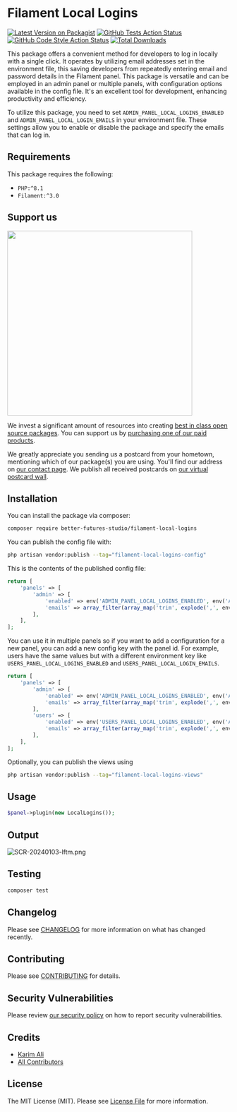 # Filament Local Logins

[![Latest Version on Packagist](https://img.shields.io/packagist/v/better-futures-studio/filament-local-logins.svg?style=flat-square)](https://packagist.org/packages/better-futures-studio/filament-local-logins)
[![GitHub Tests Action Status](https://img.shields.io/github/actions/workflow/status/better-futures-studio/filament-local-logins/run-tests.yml?branch=main&label=tests&style=flat-square)](https://github.com/better-futures-studio/filament-local-logins/actions?query=workflow%3Arun-tests+branch%3Amain)
[![GitHub Code Style Action Status](https://img.shields.io/github/actions/workflow/status/better-futures-studio/filament-local-logins/fix-php-code-style-issues.yml?branch=main&label=code%20style&style=flat-square)](https://github.com/better-futures-studio/filament-local-logins/actions?query=workflow%3A"Fix+PHP+code+style+issues"+branch%3Amain)
[![Total Downloads](https://img.shields.io/packagist/dt/better-futures-studio/filament-local-logins.svg?style=flat-square)](https://packagist.org/packages/better-futures-studio/filament-local-logins)

This package offers a convenient method for developers to log in locally with a single click. It operates by utilizing email addresses set in the environment file, this saving developers from repeatedly entering email and password details in the Filament panel. This package is versatile and can be employed in an admin panel or multiple panels, with configuration options available in the config file. It's an excellent tool for development, enhancing productivity and efficiency.

To utilize this package, you need to set `ADMIN_PANEL_LOCAL_LOGINS_ENABLED` and `ADMIN_PANEL_LOCAL_LOGIN_EMAILS` in your environment file. These settings allow you to enable or disable the package and specify the emails that can log in.

## Requirements

This package requires the following:

-   `PHP:^8.1`
-   `Filament:^3.0`

## Support us

[<img src="https://github-ads.s3.eu-central-1.amazonaws.com/filament-local-logins.jpg?t=1" width="419px" />](https://spatie.be/github-ad-click/filament-local-logins)

We invest a significant amount of resources into creating [best in class open source packages](https://spatie.be/open-source). You can support us by [purchasing one of our paid products](https://spatie.be/open-source/support-us).

We greatly appreciate you sending us a postcard from your hometown, mentioning which of our package(s) you are using. You'll find our address on [our contact page](https://spatie.be/about-us). We publish all received postcards on [our virtual postcard wall](https://spatie.be/open-source/postcards).

## Installation

You can install the package via composer:

```bash
composer require better-futures-studio/filament-local-logins
```

You can publish the config file with:

```bash
php artisan vendor:publish --tag="filament-local-logins-config"
```

This is the contents of the published config file:

```php
return [
    'panels' => [
        'admin' => [
            'enabled' => env('ADMIN_PANEL_LOCAL_LOGINS_ENABLED', env('APP_ENV') === 'local'),
            'emails' => array_filter(array_map('trim', explode(',', env('ADMIN_PANEL_LOCAL_LOGIN_EMAILS', '')))),
        ],
    ],
];
```

You can use it in multiple panels so if you want to add a configuration for a new panel, you can add a new config key with the panel id. For example, users have the same values but with a different environment key like `USERS_PANEL_LOCAL_LOGINS_ENABLED` and `USERS_PANEL_LOCAL_LOGIN_EMAILS`.

```php
return [
    'panels' => [
        'admin' => [
            'enabled' => env('ADMIN_PANEL_LOCAL_LOGINS_ENABLED', env('APP_ENV') === 'local'),
            'emails' => array_filter(array_map('trim', explode(',', env('ADMIN_PANEL_LOCAL_LOGIN_EMAILS', '')))),
        ],
        'users' => [
            'enabled' => env('USERS_PANEL_LOCAL_LOGINS_ENABLED', env('APP_ENV') === 'local'),
            'emails' => array_filter(array_map('trim', explode(',', env('USERS_PANEL_LOCAL_LOGIN_EMAILS', '')))),
        ],
    ],
];
```

Optionally, you can publish the views using

```bash
php artisan vendor:publish --tag="filament-local-logins-views"
```

## Usage

```php
$panel->plugin(new LocalLogins());
```

## Output

![SCR-20240103-lftm.png](https://i.postimg.cc/VvpVkct5/SCR-20240103-lftm.png)

## Testing

```bash
composer test
```

## Changelog

Please see [CHANGELOG](CHANGELOG.md) for more information on what has changed recently.

## Contributing

Please see [CONTRIBUTING](CONTRIBUTING.md) for details.

## Security Vulnerabilities

Please review [our security policy](../../security/policy) on how to report security vulnerabilities.

## Credits

-   [Karim Ali](https://github.com/better-futures-studio)
-   [All Contributors](../../contributors)

## License

The MIT License (MIT). Please see [License File](LICENSE.md) for more information.
